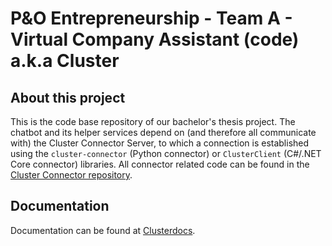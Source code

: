 # P&O Entrepreneurship - Team A - Virtual Company Assistant (code) a.k.a Cluster
## About this project
This is the code base repository of our bachelor's thesis project. The chatbot and its helper services depend on (and therefore all communicate with) the Cluster Connector Server, to which a connection is established using the `cluster-connector` (Python connector) or `ClusterClient` (C#/.NET Core connector) libraries. All connector related code can be found in the [Cluster Connector repository](https://github.com/heckej/P-O-Entrepreneurship-Team-A-ClusterConnector).

## Documentation
Documentation can be found at [Clusterdocs](https://heckej.github.io/P-O-Entrepreneurship-Team-A-ClusterConnector/).

